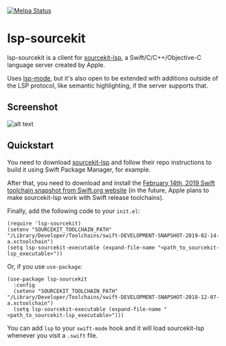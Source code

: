 [![Melpa Status](http://melpa.milkbox.net/packages/lsp-sourcekit-badge.svg)](http://melpa.milkbox.net/#/lsp-sourcekit)

# lsp-sourcekit

lsp-sourcekit is a client for [sourcekit-lsp](https://github.com/apple/sourcekit-lsp), a Swift/C/C++/Objective-C language server created by Apple.

Uses [lsp-mode](https://github.com/emacs-lsp/lsp-mode), but it's also open to be extended with additions outside of the LSP protocol, like semantic highlighting, if the server supports that.

## Screenshot

![alt text](https://github.com/emacs-lsp/lsp-sourcekit/raw/master/images/main_screenshot.png "Screenshot of sourcekit-lsp in Emacs")

## Quickstart

You need to download [sourcekit-lsp](https://github.com/apple/sourcekit-lsp) and follow their repo instructions to build it using Swift Package Manager, for example.

After that, you need to download and install the [February 14th, 2019 Swift toolchain snapshot from Swift.org website](https://swift.org/download/#releases) (in the future, Apple plans to make sourcekit-lsp work with Swift release toolchains).

Finally, add the following code to your `init.el`:

```elisp
(require 'lsp-sourcekit)
(setenv "SOURCEKIT_TOOLCHAIN_PATH" "/Library/Developer/Toolchains/swift-DEVELOPMENT-SNAPSHOT-2019-02-14-a.xctoolchain")
(setq lsp-sourcekit-executable (expand-file-name "<path_to_sourcekit-lsp_executable>"))
```

Or, if you use `use-package`:

```elisp
(use-package lsp-sourcekit
  :config
  (setenv "SOURCEKIT_TOOLCHAIN_PATH" "/Library/Developer/Toolchains/swift-DEVELOPMENT-SNAPSHOT-2018-12-07-a.xctoolchain")
  (setq lsp-sourcekit-executable (expand-file-name "<path_to_sourcekit-lsp_executable>")))
```

You can add `lsp` to your `swift-mode` hook and it will load sourcekit-lsp whenever you visit a `.swift` file.
